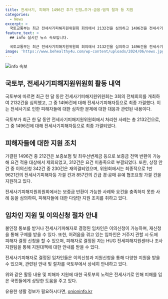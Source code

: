 ```yaml
---
title: 전세사기, 피해자 1496건 추가 인정…주거·금융·법적 절차 등 지원
categories:
  - News
excerpt: >
  국토교통부는 최근 전세사기피해지원위원회 회의에서 2132건을 심의하고 1496건을 전세사기피해자등으로 최종 가결했다고 밝혔다. 피해자들은 전액 보증금 반환 및 지원대책에 대한 안내를 위해 국토부 및 HUG에 문의할 수 있으며, 이의신청이 가능하며, 재신청을 통해 구제받을 수 있다. (출처: 정책브리핑)
feature_text: >
  ## info 실시간 뉴스 속보입니다.

  국토교통부는 최근 전세사기피해지원위원회 회의에서 2132건을 심의하고 1496건을 전세사기피해자등으로 최종 가결했다고 밝혔다. 피해자들은 전액 보증금 반환 및 지원대책에 대한 안내를 위해 국토부 및 HUG에 문의할 수 있으며, 이의신청이 가능하며, 재신청을 통해 구제받을 수 있다. (출처: 정책브리핑)
image: 'https://www.behealthy4u.com/wp-content/uploads/2024/06/news.jpg'
---
```


<p><img src="https://www.behealthy4u.com/wp-content/uploads/2024/06/news.jpg" alt="info 속보" /></p>

<h2 data-ke-size="size26">국토부, 전세사기피해지원위원회 활동 내역</h2>

<p>국토부에 따르면 최근 한 달 동안 전세사기피해지원위원회는 3회의 전체회의를 개최하여 2132건을 심의했고, 그 중 1496건에 대해 전세사기피해자등으로 최종 가결했다. 이는 전세사기로 인한 피해자들에 대한 심각한 문제에 대한 대응과 관련된 내용이다.</p>

<p data-ke-size="size16">
국토부가 최근 한 달 동안 전세사기피해지원위원회에서 처리한 사례는 총 2132건으로, 그 중 1496건에 대해 전세사기피해자등으로 최종 가결되었다.
</p>

<h2 data-ke-size="size26">피해자들에 대한 지원 조치</h2>

<p>가결된 1496건 중 212건은 보증보험 및 최우선변제금 등으로 보증금 전액 반환이 가능해 요건 적용 대상에서 제외되었고, 312건은 요건 미충족으로 부결되었다. 또한, 상정 안건 중 이의신청 342건 중 230건은 재의결되었으며, 위원회에서는 최종적으로 1만 9621건의 전세사기피해자등 가결 건과 857건의 긴급 경·공매 유예 협조요청 가결 건을 지원하고 있다.</p>

<p data-ke-size="size16">
전세사기피해지원위원회에서는 보증금 반환이 가능한 사례와 요건을 충족하지 못한 사례 등을 심의하여, 피해자들에 대한 다양한 지원 조치를 취하고 있다.
</p>

<h2 data-ke-size="size26">임차인 지원 및 이의신청 절차 안내</h2>

<p>불인정 통보를 받거나 전세사기피해자로 결정된 임차인은 이의신청이 가능하며, 재신청을 통해 구제를 받을 수 있다. 또한, 어려움을 겪고 있는 임차인은 거주지 관할 시·도에 피해자 결정 신청을 할 수 있으며, 피해자로 결정된 자는 HUG 전세피해지원센터나 조사지원팀을 통해 지원대책에 대한 안내를 받을 수 있다.</p>

<p data-ke-size="size16">
전세사기피해자로 결정된 임차인들은 이의신청과 지원신청을 통해 다양한 지원을 받을 수 있으며, 관련된 안내 및 절차를 국토부에서 상세히 안내하고 있다.
</p>

<p>위와 같은 활동 내용 및 피해자 지원에 대한 국토부의 노력은 전세사기로 인해 피해를 입은 국민들에게 상당한 도움을 주고 있다.</p>
유용한 생활 정보가 필요하시다면, <a href="https://onioninfo.kr" rel="dofollow">onioninfo.kr</a>


